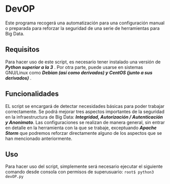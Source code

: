 # DevOP

Este programa recogerá una automatización para una configuración manual o preparada para reforzar la seguridad de una serie de herramientas para Big Data.

## Requisitos

Para hacer uso de este script, es necesario tener instalado una versión de ***Python superior a la 3*** . Por otra parte, puede usarse en sistemas GNU/Linux como ***Debian (así como derivados) y CentOS (junto a sus derivados)*** . 

## Funcionalidades

EL script se encargará de detectar necesidades básicas para poder trabajar correctamente. Se podrá mejorar tres aspectos importantes de la seguridad en la infraestructura de Big Data: ***Integridad, Autorización / Autenticación y Anonimato***. Las configuraciones se realizan de manera general, sin entrar en detalle en la herramienta con la que se trabaje, exceptuando ***Apache Storm*** que podremos reforzar directamente alguno de los aspectos que se han mencionado anteriormente.

## Uso

Para hacer uso del script, simplemente será necesario ejecutar el siguiente comando desde consola con permisos de superusuario: `root$ python3 devOP.py`

